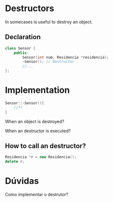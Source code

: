 # Destructors

In somecases is useful to destroy an object.

## Declaration

```cpp
class Sensor {
    public:
        Sensor(int num, Residencia *residencia);
        ~Sensor(); // Destructor
        //...
};
```

# Implementation

```cpp
Sensor::~Sensor(){
    //??
}
```

When an object is destroyed?

When an destructor is executed?

## How to call an destructor?

```cpp
Residencia *r = new Residencia();
delete r;
```

# Dúvidas

Como implementar o destrutor?